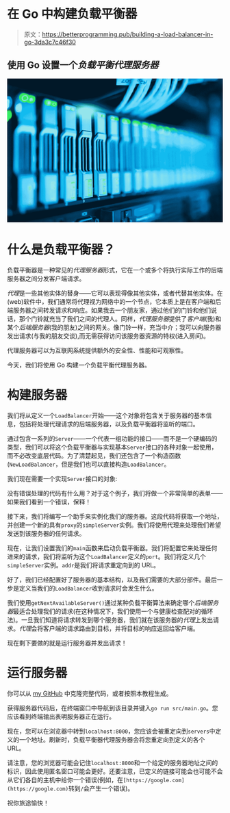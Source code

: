 # 在 Go 中构建负载平衡器

> 原文：<https://betterprogramming.pub/building-a-load-balancer-in-go-3da3c7c46f30>

## 使用 Go 设置一个*负载平衡代理服务器*

![](img/75c3c5b9ac688bf66fcb38be06980f73.png)

# 什么是负载平衡器？

负载平衡器是一种常见的*代理服务器*形式，它在一个或多个将执行实际工作的后端服务器之间分发客户端请求。

*代理*是一些其他实体的替身——它可以表现得像其他实体，或者代替其他实体。在(web)软件中，我们通常将代理视为网络中的一个节点，它本质上是在客户端和后端服务器之间转发请求和响应。如果我去一个朋友家，通过他们的门铃和他们说话，那个门铃就充当了我们之间的代理人。同样，*代理服务器*提供了*客户端*(我)和某个*后端服务器*(我的朋友)之间的网关。像门铃一样，充当中介；我可以向服务器发出请求(与我的朋友交谈),而无需获得访问该服务器资源的特权(进入房间)。

代理服务器可以为互联网系统提供额外的安全性、性能和可观察性。

今天，我们将使用 Go 构建一个负载平衡代理服务器。

# 构建服务器

我们将从定义一个`LoadBalancer`开始——这个对象将包含关于服务器的基本信息，包括将处理代理请求的后端服务器，以及负载平衡器将监听的端口。

通过包含一系列的`Server`——一个代表一组功能的接口——而不是一个硬编码的类型，我们可以将这个负载平衡器与实现基本`Server`接口的各种对象一起使用，而不必改变底层代码。为了清楚起见，我们还包含了一个构造函数(`NewLoadBalancer`，但是我们也可以直接构造`LoadBalancer`。

我们现在需要一个实现`Server`接口的对象:

没有错误处理的代码有什么用？对于这个例子，我们将做一个非常简单的表单——如果我们看到一个错误，保释！

接下来，我们将编写一个助手来实例化我们的服务器。这段代码将获取一个地址，并创建一个新的具有`proxy`的`simpleServer`实例。我们将使用代理来处理我们希望发送到该服务器的任何请求。

现在，让我们设置我们的`main`函数来启动负载平衡器。我们将配置它来处理任何进来的请求，我们将监听为这个`LoadBalancer`定义的`port`。我们将定义几个`simpleServer`实例。`addr`是我们将请求重定向到的 URL。

好了，我们已经配置好了服务器的基本结构，以及我们需要的大部分部件。最后一步是定义当我们的`LoadBalancer`收到请求时会发生什么。

我们使用`getNextAvailableServer()`通过某种负载平衡算法来确定哪个*后端服务器*最适合处理我们的请求(在这种情况下，我们使用一个与健康检查配对的循环法)。一旦我们知道将请求转发到哪个服务器，我们就在该服务器的*代理*上发出请求。*代理*会将客户端的请求路由到目标，并将目标的响应返回给客户端。

现在剩下要做的就是运行服务器并发出请求！

# 运行服务器

你可以从 [my GitHub](https://github.com/swayne275/load-balancer-proxy) 中克隆完整代码，或者按照本教程生成。

获得服务器代码后，在终端窗口中导航到该目录并键入`go run src/main.go`。您应该看到终端输出表明服务器正在运行。

现在，您可以在浏览器中转到`localhost:8000`，您应该会被重定向到`servers`中定义的一个地址。刷新时，负载平衡器代理服务器会将您重定向到定义的各个 URL。

请注意，您的浏览器可能会记住`localhost:8000`和一个给定的服务器地址之间的标识，因此使用匿名窗口可能会更好。还要注意，已定义的链接可能会也可能不会从它们各自的主机中给你一个错误(例如，在`[https://google.com](https://google.com)`转到`/`会产生一个错误)。

祝你旅途愉快！